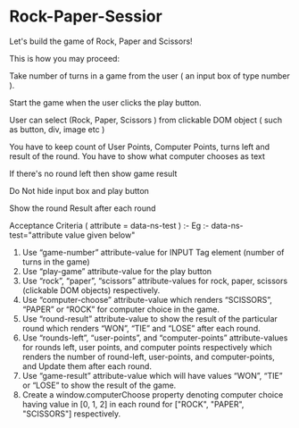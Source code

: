 # Rock-Paper-Sessior
Let's build the game of Rock, Paper and Scissors!

This is how you may proceed:


Take number of turns in a game from the user ( an input box of type number ).

Start the game when the user clicks the play button.

User can select (Rock, Paper, Scissors ) from clickable DOM object ( such as button, div, image etc )

You have to keep count of User Points, Computer Points, turns left and result of the round. You have to show what computer chooses as text

If there's no round left then show game result

Do Not hide input box and play button

Show the round Result after each round


Acceptance Criteria ( attribute = data-ns-test ) :-
Eg :- data-ns-test="attribute value given below"
1. Use “game-number” attribute-value for INPUT Tag element (number of turns in the game)
2. Use “play-game” attribute-value for the play button
3. Use “rock”, “paper”, “scissors” attribute-values for rock, paper, scissors (clickable DOM objects) respectively.
4. Use “computer-choose” attribute-value which renders “SCISSORS”, “PAPER” or “ROCK” for computer choice in the game.
5. Use “round-result” attribute-value to show the result of the particular round which renders “WON”, “TIE” and “LOSE” after each round.
6. Use “rounds-left”, “user-points”, and “computer-points” attribute-values for rounds left, user points, and computer points respectively which renders the number of round-left, user-points, and computer-points, and Update them after each round.
7. Use “game-result” attribute-value which will have values “WON”, “TIE” or “LOSE” to show the result of the game.
8. Create a window.computerChoose property denoting computer choice having value in [0, 1, 2] in each round for ["ROCK", "PAPER", "SCISSORS"] respectively.
